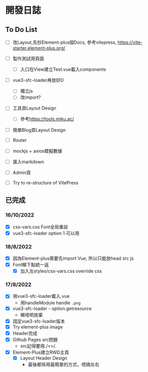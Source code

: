 # 開發日誌

## To Do List

- [ ] 改Layout,先抄Element-plus個Docs, 參考vitepress, https://vite-starter.element-plus.org/

- [ ] 製作測試用頁面
  - [ ] 入口在View建立Test.vue載入components

- [ ] vue3-sfc-loader再放好D
  - [ ] 獨立js
  - [ ] 改import?
  
- [ ] 工具頁Layout Design
  - [ ] 參考<https://tools.miku.ac/>
- [ ] 簡單Blog頁Layout Design
- [ ] Router
- [ ] mockjs + axios模擬數據
- [ ] 匯入markdown
- [ ] Admin頁
- [ ] Try to re-structure of VitePress

## 已完成

### 16/10/2022
- [x] css-vars.css Font全局重設
- [x] vue3-sfc-loader option 1 可以用

### 18/8/2022

- [x] 因為Element-plus需要先import Vue, 所以只能放head src js
- [x] Font睇下點統一返
  - [x] 加入左styles/css-vars.css override css

### 17/8/2022

- [x] 用vue3-sfc-loader載入.vue
  - 用handleModule handle `.png`
- [x] vue3-sfc-loader - option.getresource
  - 睇唔明放棄  
- [x] 固定vue3-sfc-loader版本
- [x] Try element-plus image
- [x] Header完成
- [x] Github Pages src問題
  - src記得要用./<>/*.*
- [x] Element-Plus建立RWD主頁
  - [x] Layout Header Design
    - 最後都係用最簡單的方式，唔搞左右  
